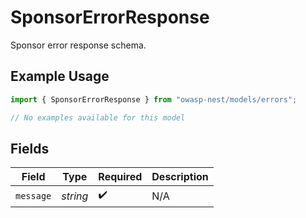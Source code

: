 # SponsorErrorResponse

Sponsor error response schema.

## Example Usage

```typescript
import { SponsorErrorResponse } from "owasp-nest/models/errors";

// No examples available for this model
```

## Fields

| Field              | Type               | Required           | Description        |
| ------------------ | ------------------ | ------------------ | ------------------ |
| `message`          | *string*           | :heavy_check_mark: | N/A                |